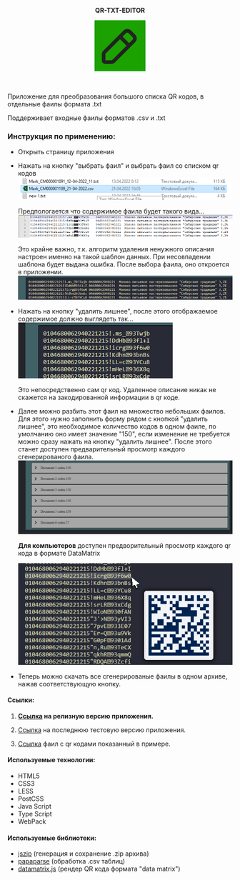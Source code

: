 <p align="center">
  <span><b>QR-TXT-EDITOR</b></span>
</p>
<p align="center">
  <a href="https://github.com/bigmack2304/qr-txt-decompiller"><img src="./source/img/icon/apple-touch-icon-114x114.png" alt=""></a>
</p>
<p align="center">
  <a href="https://github.com/bigmack2304/qr-txt-decompiller"><img src="https://github.com/bigmack2304/qr-txt-decompiller/actions/workflows/github-actions-main.yml/badge.svg" alt=""></a>
</p>

Приложение для преобразования большого списка QR кодов, в отдельные фаилы формата .txt

Поддерживает входные фаилы форматов .csv и .txt

### Инструкция по применению:

-   Открыть страницу приложения
-   Нажать на кнопку "выбрать фаил" и выбрать фаил со списком qr кодов
    ![](./source/img/forReadme/1_2023-01-30_00-27-35.png)

    Предпологается что содержимое фаила будет такого вида...
    ![](./source/img/forReadme/2_2023-01-30_00-26-04.png)

    Это крайне важно, т.к. алгоритм удаления ненужного описания настроен именно на такой шаблон данных. При несовпадении шаблона будет выдана ошибка.
    После выбора фаила, оно откроется в приложении.
    ![](./source/img/forReadme/3_2023-01-30_00-23-51.png)

-   Нажать на кнопку "удалить лишнее", после этого отображаемое содержимое должно выглядеть так...
    ![](./source/img/forReadme/4_2023-01-30_00-26-36.png)

    Это непосредственно сам qr код. Удаленное описание никак не скажется на закодированной информации в qr коде.

-   Далее можно разбить этот фаил на множество небольших фаилов. Для этого нужно заполнить форму рядом с кнопкой "удалить лишнее", это необходимое количество кодов в одном фаиле, по умолчанию оно имеет значение "150", если изменение не требуется можно сразу нажать на кнопку "удалить лишнее".
    После этого станет доступен предварительный просмотр каждого сгенерированого фаила.
    ![](./source/img/forReadme/5_2023-01-30_12-36-36.png)

    **Для компьютеров** доступен предворительный просмотр каждого qr кода в формате DataMatrix

    ![](./source/img/forReadme/6_2023-02-05_12-37-27.png)

-   Теперь можно скачать все сгенерированые фаилы в одном архиве, нажав соответствующую кнопку.

#### Ссылки:

1. **[Ссылка](https://bigmack2304.github.io/qr-txt-decompiller/dist/final/index.html) на релизную версию приложения.**

2. [Ссылка](https://bigmack2304.github.io/qr-txt-decompiller/dist/dev/index.html) на последнюю тестовую версию приложения.

3. [Ссылка](https://disk.yandex.ru/d/rNEfis2mVBj2jw) фаил с qr кодами показанный в примере.

#### Используемые технологии:

-   HTML5
-   CSS3
-   LESS
-   PostCSS
-   Java Script
-   Type Script
-   WebPack

#### Используемые библиотеки:

-   [jszip](https://github.com/Stuk/jszip) (генерация и сохранение .zip архива)
-   [papaparse](https://github.com/mholt/PapaParse) (обработка .csv таблиц)
-   [datamatrix.js](https://github.com/datalog/datamatrix-svg) (рендер QR кода формата "data matrix")
